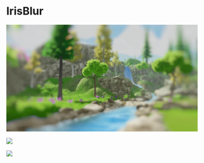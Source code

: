 
# IrisBlur

![](../../../../Media/Blur/IrisBlur.jpg)


![](../../../../Media/Blur/IrisBlur.gif)


![](../../../../Media/Blur/IrisBlur-2.gif)